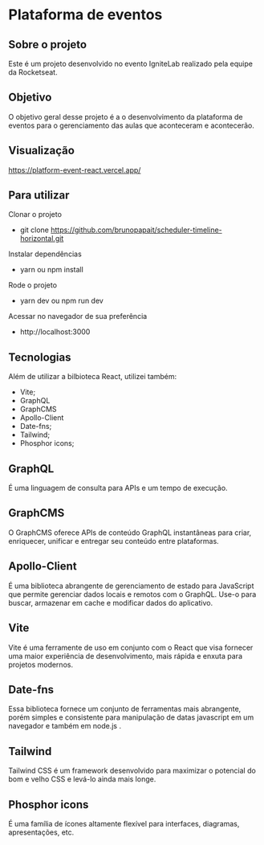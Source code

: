 # Plataforma de eventos

## Sobre o projeto

Este é um projeto desenvolvido no evento IgniteLab realizado pela equipe da Rocketseat.

## Objetivo

O objetivo geral desse projeto é a o desenvolvimento da plataforma de eventos para o gerenciamento das aulas que aconteceram e acontecerão.

## Visualização

https://platform-event-react.vercel.app/

## Para utilizar

Clonar o projeto
- git clone https://github.com/brunopapait/scheduler-timeline-horizontal.git

Instalar dependências
- yarn ou npm install

Rode o projeto
- yarn dev ou npm run dev

Acessar no navegador de sua preferência
- http://localhost:3000

## Tecnologias

Além de utilizar a bilbioteca React, utilizei também:

- Vite;
- GraphQL
- GraphCMS
- Apollo-Client
- Date-fns;
- Tailwind;
- Phosphor icons;

## GraphQL
É uma linguagem de consulta para APIs e um tempo de execução.

## GraphCMS
O GraphCMS oferece APIs de conteúdo GraphQL instantâneas para criar, enriquecer, unificar e entregar seu conteúdo entre plataformas.

## Apollo-Client
É uma biblioteca abrangente de gerenciamento de estado para JavaScript que permite gerenciar dados locais e remotos com o GraphQL. Use-o para buscar, armazenar em cache e modificar dados do aplicativo.

## Vite
Vite é uma ferramente de uso em conjunto com o React que visa fornecer uma maior experiência de desenvolvimento, mais rápida e enxuta para projetos modernos.

## Date-fns
Essa biblioteca fornece um conjunto de ferramentas mais abrangente, porém simples e consistente para manipulação de datas javascript em um navegador e também em node.js .

## Tailwind
Tailwind CSS é um framework desenvolvido para maximizar o potencial do bom e velho CSS e levá-lo ainda mais longe. 

## Phosphor icons
É uma família de ícones altamente flexível para interfaces, diagramas, apresentações, etc. 
